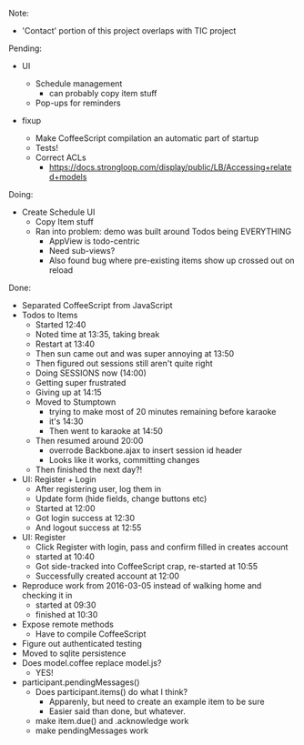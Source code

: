 Note:

  - 'Contact' portion of this project overlaps with TIC project

Pending:

  - UI
    - Schedule management
      - can probably copy item stuff
    - Pop-ups for reminders

  - fixup
    - Make CoffeeScript compilation an automatic part of startup
    - Tests!
    - Correct ACLs
      - https://docs.strongloop.com/display/public/LB/Accessing+related+models

Doing:

  - Create Schedule UI
    - Copy Item stuff
    - Ran into problem: demo was built around Todos being EVERYTHING
      - AppView is todo-centric
      - Need sub-views?
      - Also found bug where pre-existing items show up crossed out on reload

Done:

  - Separated CoffeeScript from JavaScript
  - Todos to Items
    - Started 12:40
    - Noted time at 13:35, taking break
    - Restart at 13:40
    - Then sun came out and was super annoying at 13:50
    - Then figured out sessions still aren't quite right
    - Doing SESSIONS now (14:00)
    - Getting super frustrated
    - Giving up at 14:15
    - Moved to Stumptown
      - trying to make most of 20 minutes remaining before karaoke
      - it's 14:30
      - Then went to karaoke at 14:50
    - Then resumed around 20:00
      - overrode Backbone.ajax to insert session id header
      - Looks like it works, committing changes
    - Then finished the next day?!
  - UI: Register + Login
    - After registering user, log them in
    - Update form (hide fields, change buttons etc)
    - Started at 12:00
    - Got login success at 12:30
    - And logout success at 12:55
  - UI: Register
    - Click Register with login, pass and confirm filled in creates account
    - started at 10:40
    - Got side-tracked into CoffeeScript crap, re-started at 10:55
    - Successfully created account at 12:00
  - Reproduce work from 2016-03-05 instead of walking home and checking it in
    - started at 09:30
    - finished at 10:30
  - Expose remote methods
    - Have to compile CoffeeScript
  - Figure out authenticated testing
  - Moved to sqlite persistence
  - Does model.coffee replace model.js?
    - YES!
  - participant.pendingMessages()
    - Does participant.items() do what I think?
      - Apparenly, but need to create an example item to be sure
      - Easier said than done, but whatever.
    - make item.due() and .acknowledge work
    - make pendingMessages work


